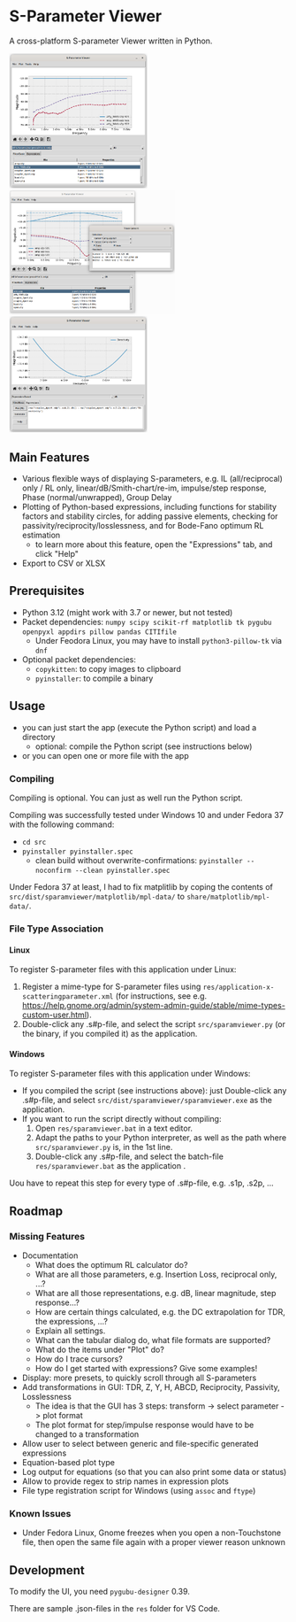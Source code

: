 S-Parameter Viewer
==================

A cross-platform S-parameter Viewer written in Python.

<img src="./doc/screenshot_mainwin_s2p.png" width="250" /> <img src="./doc/screenshot_mainwin_markers.png" width="300" /> <img src="./doc/screenshot_mainwin_expr.png" width="250" />


Main Features
-------------

- Various flexible ways of displaying S-parameters, e.g. IL (all/reciprocal) only / RL only, linear/dB/Smith-chart/re-im, impulse/step response, Phase (normal/unwrapped), Group Delay
- Plotting of Python-based expressions, including functions for stability factors and stability circles, for adding passive elements, checking for passivity/reciprocity/losslessness, and for Bode-Fano optimum RL estimation
    - to learn more about this feature, open the "Expressions" tab, and click "Help"
- Export to CSV or XLSX


Prerequisites
-------------

- Python 3.12 (might work with 3.7 or newer, but not tested)
- Packet dependencies: `numpy scipy scikit-rf matplotlib tk pygubu openpyxl appdirs pillow pandas CITIfile`
    - Under Feodora Linux, you may have to install `python3-pillow-tk` via `dnf`
- Optional packet dependencies:
    - `copykitten`: to copy images to clipboard
    - `pyinstaller`: to compile a binary


Usage
-----

- you can just start the app (execute the Python script) and load a directory
    - optional: compile the Python script (see instructions below)
- or you can open one or more file with the app


### Compiling

Compiling is optional. You can just as well run the Python script.

Compiling was successfully tested under Windows 10 and under Fedora 37 with the following command:
- `cd src`
- `pyinstaller pyinstaller.spec`
    - clean build without overwrite-confirmations: `pyinstaller --noconfirm --clean pyinstaller.spec`

Under Fedora 37 at least, I had to fix matplitlib by coping the contents of `src/dist/sparamviewer/matplotlib/mpl-data/` to `share/matplotlib/mpl-data/`.


### File Type Association

#### Linux

To register S-parameter files with this application under Linux:

1. Register a mime-type for S-parameter files using `res/application-x-scatteringparameter.xml` (for instructions, see e.g. <https://help.gnome.org/admin/system-admin-guide/stable/mime-types-custom-user.html>).
2. Double-click any .s#p-file, and select the script `src/sparamviewer.py` (or the binary, if you compiled it) as the application.

#### Windows

To register S-parameter files with this application under Windows:

- If you compiled the script (see instructions above): just Double-click any .s#p-file, and select `src/dist/sparamviewer/sparamviewer.exe` as the application.
- If you want to run the script directly without compiling:
    1. Open `res/sparamviewer.bat` in a text editor.
    2. Adapt the paths to your Python interpreter, as well as the path where `src/sparamviewer.py` is, in the 1st line.
    3. Double-click any .s#p-file, and select the batch-file `res/sparamviewer.bat` as the application .

Uou have to repeat this step for every type of .s#p-file, e.g. .s1p, .s2p, ...


Roadmap
-------


### Missing Features

- Documentation
    - What does the optimum RL calculator do?
    - What are all those parameters, e.g. Insertion Loss, reciprocal only, ...?
    - What are all those representations, e.g. dB, linear magnitude, step response...?
    - How are certain things calculated, e.g. the DC extrapolation for TDR, the expressions, ...?
    - Explain all settings.
    - What can the tabular dialog do, what file formats are supported?
    - What do the items under "Plot" do?
    - How do I trace cursors?
    - How do I get started with expressions? Give some examples!
- Display: more presets, to quickly scroll through all S-parameters
- Add transformations in GUI: TDR, Z, Y, H, ABCD, Reciprocity, Passivity, Losslessness
    - The idea is that the GUI has 3 steps: transform -> select parameter -> plot format
    - The plot format for step/impulse response would have to be changed to a transformation
- Allow user to select between generic and file-specific generated expressions
- Equation-based plot type
- Log output for equations (so that you can also print some data or status)
- Allow to provide regex to strip names in expression plots
- File type registration script for Windows (using `assoc` and `ftype`)


### Known Issues

- Under Fedora Linux, Gnome freezes when you open a non-Touchstone file, then open the same file again with a proper viewer reason unknown


Development
-----------

To modify the UI, you need `pygubu-designer` 0.39.

There are sample .json-files in the `res` folder for VS Code.
